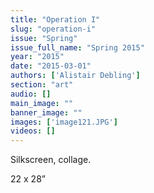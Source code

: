 ```yaml
---
title: "Operation I"
slug: "operation-i"
issue: "Spring"
issue_full_name: "Spring 2015"
year: "2015"
date: "2015-03-01"
authors: ['Alistair Debling']
section: "art"
audio: []
main_image: ""
banner_image: ""
images: ['image121.JPG']
videos: []
---
```

Silkscreen, collage.

 22 x 28”

